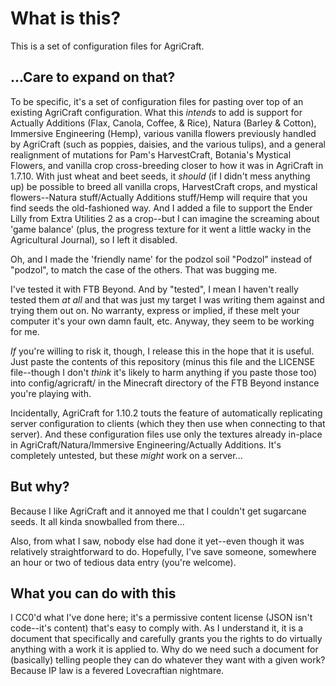 What is this?
=============

This is a set of configuration files for AgriCraft.

## ...Care to expand on that?

To be specific, it's a set of configuration files for pasting over top of an existing AgriCraft configuration.  What this *intends* to add is support for Actually Additions (Flax, Canola, Coffee, & Rice), Natura (Barley & Cotton), Immersive Engineering (Hemp), various vanilla flowers previously handled by AgriCraft (such as poppies, daisies, and the various tulips), and a general realignment of mutations for Pam's HarvestCraft, Botania's Mystical Flowers, and vanilla crop cross-breeding closer to how it was in AgriCraft in 1.7.10.  With just wheat and beet seeds, it *should* (if I didn't mess anything up) be possible to breed all vanilla crops, HarvestCraft crops, and mystical flowers--Natura stuff/Actually Additions stuff/Hemp will require that you find seeds the old-fashioned way.  And I added a file to support the Ender Lilly from Extra Utilities 2 as a crop--but I can imagine the screaming about 'game balance' (plus, the progress texture for it went a little wacky in the Agricultural Journal), so I left it disabled.

Oh, and I made the 'friendly name' for the podzol soil "Podzol" instead of "podzol", to match the case of the others.  That was bugging me.

I've tested it with FTB Beyond.  And by "tested", I mean I haven't really tested them *at all* and that was just my target I was writing them against and trying them out on.  No warranty, express or implied, if these melt your computer it's your own damn fault, etc.  Anyway, they seem to be working for me.

*If* you're willing to risk it, though, I release this in the hope that it is useful.  Just paste the contents of this repository (minus this file and the LICENSE file--though I don't *think* it's likely to harm anything if you paste those too) into config/agricraft/ in the Minecraft directory of the FTB Beyond instance you're playing with.

Incidentally, AgriCraft for 1.10.2 touts the feature of automatically replicating server configuration to clients (which they then use when connecting to that server).  And these configuration files use only the textures already in-place in AgriCraft/Natura/Immersive Engineering/Actually Additions.  It's completely untested, but these *might* work on a server...

## But why?

Because I like AgriCraft and it annoyed me that I couldn't get sugarcane seeds.  It all kinda snowballed from there...

Also, from what I saw, nobody else had done it yet--even though it was relatively straightforward to do.  Hopefully, I've save someone, somewhere an hour or two of tedious data entry (you're welcome).

## What you can do with this

I CC0'd what I've done here; it's a permissive content license (JSON isn't code--it's content) that's easy to comply with.  As I understand it, it is a document that specifically and carefully grants you the rights to do virtually anything with a work it is applied to.  Why do we need such a document for (basically) telling people they can do whatever they want with a given work?  Because IP law is a fevered Lovecraftian nightmare.
